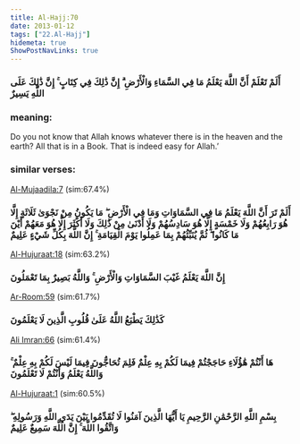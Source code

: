 ```yaml
---
title: Al-Hajj:70
date: 2013-01-12
tags: ["22.Al-Hajj"]
hidemeta: true 
ShowPostNavLinks: true 
---
```

### أَلَمْ تَعْلَمْ أَنَّ اللَّهَ يَعْلَمُ مَا فِي السَّمَاءِ وَالْأَرْضِ ۗ إِنَّ ذَٰلِكَ فِي كِتَابٍ ۚ إِنَّ ذَٰلِكَ عَلَى اللَّهِ يَسِيرٌ
### meaning: 
Do you not know that Allah knows whatever there is in the heaven and the earth? All that is in a Book. That is indeed easy for Allah.’
### similar verses: 

[Al-Mujaadila:7](/58/7) (sim:67.4%)

### أَلَمْ تَرَ أَنَّ اللَّهَ يَعْلَمُ مَا فِي السَّمَاوَاتِ وَمَا فِي الْأَرْضِ ۖ مَا يَكُونُ مِنْ نَجْوَىٰ ثَلَاثَةٍ إِلَّا هُوَ رَابِعُهُمْ وَلَا خَمْسَةٍ إِلَّا هُوَ سَادِسُهُمْ وَلَا أَدْنَىٰ مِنْ ذَٰلِكَ وَلَا أَكْثَرَ إِلَّا هُوَ مَعَهُمْ أَيْنَ مَا كَانُوا ۖ ثُمَّ يُنَبِّئُهُمْ بِمَا عَمِلُوا يَوْمَ الْقِيَامَةِ ۚ إِنَّ اللَّهَ بِكُلِّ شَيْءٍ عَلِيمٌ

[Al-Hujuraat:18](/49/18) (sim:63.2%)

### إِنَّ اللَّهَ يَعْلَمُ غَيْبَ السَّمَاوَاتِ وَالْأَرْضِ ۚ وَاللَّهُ بَصِيرٌ بِمَا تَعْمَلُونَ

[Ar-Room:59](/30/59) (sim:61.7%)

### كَذَٰلِكَ يَطْبَعُ اللَّهُ عَلَىٰ قُلُوبِ الَّذِينَ لَا يَعْلَمُونَ

[Ali Imran:66](/3/66) (sim:61.4%)

### هَا أَنْتُمْ هَٰؤُلَاءِ حَاجَجْتُمْ فِيمَا لَكُمْ بِهِ عِلْمٌ فَلِمَ تُحَاجُّونَ فِيمَا لَيْسَ لَكُمْ بِهِ عِلْمٌ ۚ وَاللَّهُ يَعْلَمُ وَأَنْتُمْ لَا تَعْلَمُونَ

[Al-Hujuraat:1](/49/1) (sim:60.5%)

### بِسْمِ اللَّهِ الرَّحْمَٰنِ الرَّحِيمِ يَا أَيُّهَا الَّذِينَ آمَنُوا لَا تُقَدِّمُوا بَيْنَ يَدَيِ اللَّهِ وَرَسُولِهِ ۖ وَاتَّقُوا اللَّهَ ۚ إِنَّ اللَّهَ سَمِيعٌ عَلِيمٌ
